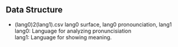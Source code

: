 ## Data Structure
* (lang0)2(lang1).csv
lang0 surface, lang0 pronounciation, lang1  
lang0: Language for analyzing pronuncisiation  
lang1: Language for showing meaning.